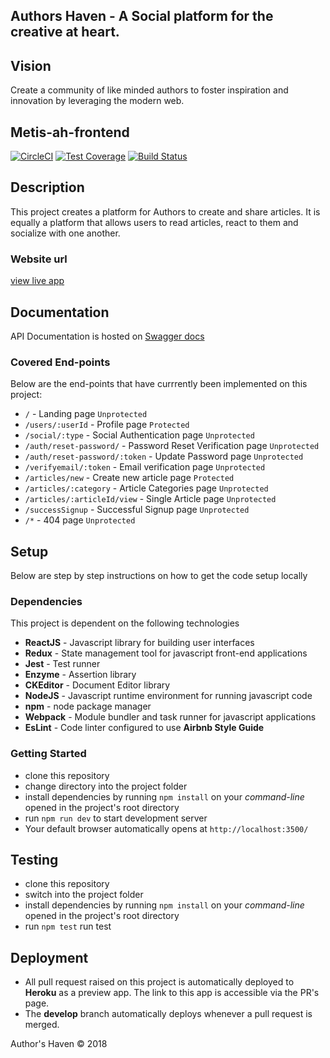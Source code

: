 ## Authors Haven - A Social platform for the creative at heart.


## Vision
Create a community of like minded authors to foster inspiration and innovation
by leveraging the modern web.

## Metis-ah-frontend 
[![CircleCI](https://circleci.com/gh/andela/metis-ah-frontend/tree/develop.svg?style=svg)](https://circleci.com/gh/andela/metis-ah-frontend/tree/develop) [![Test Coverage](https://api.codeclimate.com/v1/badges/93530611b5b0d23beebf/test_coverage)](https://codeclimate.com/github/andela/metis-ah-frontend/test_coverage) [![Build Status](https://travis-ci.org/andela/metis-ah-frontend.svg?branch=develop)](https://travis-ci.org/andela/metis-ah-frontend)


## Description

This project creates a platform for Authors to create and share articles. It is equally a platform that allows users to read articles, react to them and socialize with one another.

### Website url
[view live app](https://metis-ah-frontend.herokuapp.com/)


## Documentation

API Documentation is hosted on [Swagger docs](https://metis-ah-staging.herokuapp.com/api-docs)

### Covered End-points
Below are the end-points that have currrently been implemented on this project:
* `/` - Landing page `Unprotected`
* `/users/:userId` - Profile page `Protected`
* `/social/:type` - Social Authentication page `Unprotected`
* `/auth/reset-password/` - Password Reset Verification page `Unprotected`
* `/auth/reset-password/:token` - Update Password page `Unprotected`
* `/verifyemail/:token` - Email verification page `Unprotected`
* `/articles/new` - Create new article page `Protected`
* `/articles/:category` - Article Categories page `Unprotected`
* `/articles/:articleId/view` - Single Article page `Unprotected`
* `/successSignup` - Successful Signup page `Unprotected`
* `/*` - 404 page `Unprotected`



## Setup

Below are step by step instructions on how to get the code setup locally

### Dependencies
This project is dependent on the following technologies

* **ReactJS** - Javascript library for building user interfaces
* **Redux** - State management tool for javascript front-end applications
* **Jest** - Test runner
* **Enzyme** - Assertion library
* **CKEditor** - Document Editor library
* **NodeJS** - Javascript runtime environment for running javascript code
* **npm** - node package manager
* **Webpack** - Module bundler and task runner for javascript applications
* **EsLint** - Code linter configured to use **Airbnb Style Guide**


### Getting Started
* clone this repository
* change directory into the project folder
* install dependencies by running `npm install` on your *command-line* opened in the project's root directory
* run `npm run dev` to start development server
* Your default browser automatically opens at `http://localhost:3500/`



## Testing
* clone this repository
* switch into the project folder
* install dependencies by running `npm install` on your *command-line* opened in the project's root directory
* run `npm test` run test



## Deployment
* All pull request raised on this project is automatically deployed to **Heroku** as a preview app. The link to this app is accessible via the PR's page.
* The **develop** branch automatically deploys whenever a pull request is merged.


Author's Haven © 2018
